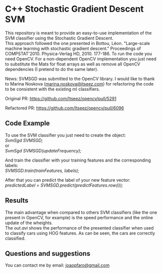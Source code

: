 # C++ Stochastic Gradient Descent SVM

This repository is meant to provide an easy-to-use implementation of the SVM classifier using the Stochastic Gradient Descent. 
<br />
This approach followed the one presented in Bottou, Léon. "Large-scale machine learning with stochastic gradient descent." Proceedings of COMPSTAT'2010. Physica-Verlag HD, 2010. 177-186. To run the code you need OpenCV. For a non-dependent OpenCV implementation you just need to substitute the Mats for float arrays as well as remove all OpenCV dependencies (I pretend to do the same later).

News: SVMSGD was submitted to the OpenCV library. I would like to thank to Marina Noskova (marina.noskova@itseez.com) for refactoring the code to be consistent with the existing ml classifiers.

Original PR: https://github.com/Itseez/opencv/pull/5291

Refactored PR: https://github.com/Itseez/opencv/pull/6096

## Code Example

To use the SVM classifier you just need to create the object:
<br />
*SvmSgd SVMSGD;*
<br />
or
<br />
*SvmSgd SVMSGD(updateFrequency);*

And train the classifier with your training features and the corresponding labels:
<br />
*SVMSGD.train(trainFeatures, labels);*

After that you can predict the label of your new feature vector:
<br />
*predictedLabel = SVMSGD.predict(predictFeatures.row(i));*

## Results

The main advantage when compared to others SVM classifiers (like the one present in OpenCV, for example) is the speed performance and the online update of the wheights.
<br />
The *out.avi* shows the performance of the presented classifier when used to classify cars using HOG features. As can be seen, the cars are correctly classified. 

## Questions and suggestions

You can contact me by email: joaopfaro@gmail.com

